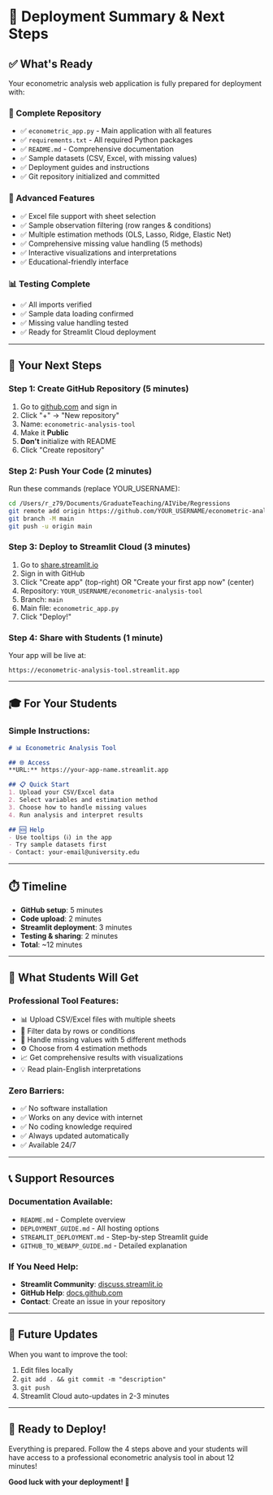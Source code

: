 # 🎯 Deployment Summary & Next Steps

## ✅ **What's Ready**

Your econometric analysis web application is fully prepared for deployment with:

### **📁 Complete Repository**
- ✅ `econometric_app.py` - Main application with all features
- ✅ `requirements.txt` - All required Python packages  
- ✅ `README.md` - Comprehensive documentation
- ✅ Sample datasets (CSV, Excel, with missing values)
- ✅ Deployment guides and instructions
- ✅ Git repository initialized and committed

### **🔧 Advanced Features**
- ✅ Excel file support with sheet selection
- ✅ Sample observation filtering (row ranges & conditions)
- ✅ Multiple estimation methods (OLS, Lasso, Ridge, Elastic Net)
- ✅ Comprehensive missing value handling (5 methods)
- ✅ Interactive visualizations and interpretations
- ✅ Educational-friendly interface

### **📊 Testing Complete**
- ✅ All imports verified
- ✅ Sample data loading confirmed
- ✅ Missing value handling tested
- ✅ Ready for Streamlit Cloud deployment

---

## 🚀 **Your Next Steps**

### **Step 1: Create GitHub Repository (5 minutes)**
1. Go to [github.com](https://github.com) and sign in
2. Click "+" → "New repository"
3. Name: `econometric-analysis-tool`
4. Make it **Public** 
5. **Don't** initialize with README
6. Click "Create repository"

### **Step 2: Push Your Code (2 minutes)**
Run these commands (replace YOUR_USERNAME):
```bash
cd /Users/r_z79/Documents/GraduateTeaching/AIVibe/Regressions
git remote add origin https://github.com/YOUR_USERNAME/econometric-analysis-tool.git
git branch -M main
git push -u origin main
```

### **Step 3: Deploy to Streamlit Cloud (3 minutes)**
1. Go to [share.streamlit.io](https://share.streamlit.io)
2. Sign in with GitHub
3. Click "Create app" (top-right) OR "Create your first app now" (center)
4. Repository: `YOUR_USERNAME/econometric-analysis-tool`
5. Branch: `main`
6. Main file: `econometric_app.py`
7. Click "Deploy!"

### **Step 4: Share with Students (1 minute)**
Your app will be live at:
```
https://econometric-analysis-tool.streamlit.app
```

---

## 🎓 **For Your Students**

### **Simple Instructions:**
```markdown
# 📊 Econometric Analysis Tool

## 🌐 Access
**URL:** https://your-app-name.streamlit.app

## 📋 Quick Start
1. Upload your CSV/Excel data
2. Select variables and estimation method
3. Choose how to handle missing values  
4. Run analysis and interpret results

## 🆘 Help
- Use tooltips (ℹ️) in the app
- Try sample datasets first
- Contact: your-email@university.edu
```

---

## ⏱️ **Timeline**

- **GitHub setup**: 5 minutes
- **Code upload**: 2 minutes
- **Streamlit deployment**: 3 minutes
- **Testing & sharing**: 2 minutes
- **Total**: ~12 minutes

---

## 🎉 **What Students Will Get**

### **Professional Tool Features:**
- 📊 Upload CSV/Excel files with multiple sheets
- 🎯 Filter data by rows or conditions
- 🔧 Handle missing values with 5 different methods
- ⚙️ Choose from 4 estimation methods
- 📈 Get comprehensive results with visualizations
- 💡 Read plain-English interpretations

### **Zero Barriers:**
- ✅ No software installation
- ✅ Works on any device with internet
- ✅ No coding knowledge required
- ✅ Always updated automatically
- ✅ Available 24/7

---

## 📞 **Support Resources**

### **Documentation Available:**
- `README.md` - Complete overview
- `DEPLOYMENT_GUIDE.md` - All hosting options
- `STREAMLIT_DEPLOYMENT.md` - Step-by-step Streamlit guide
- `GITHUB_TO_WEBAPP_GUIDE.md` - Detailed explanation

### **If You Need Help:**
- **Streamlit Community**: [discuss.streamlit.io](https://discuss.streamlit.io)
- **GitHub Help**: [docs.github.com](https://docs.github.com)
- **Contact**: Create an issue in your repository

---

## 🔄 **Future Updates**

When you want to improve the tool:
1. Edit files locally
2. `git add . && git commit -m "description"`
3. `git push`
4. Streamlit Cloud auto-updates in 2-3 minutes

---

## 🎯 **Ready to Deploy!**

Everything is prepared. Follow the 4 steps above and your students will have access to a professional econometric analysis tool in about 12 minutes!

**Good luck with your deployment! 🚀**
